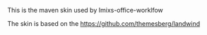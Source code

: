This is the maven skin used by Imixs-office-worklfow

The skin is based on the https://github.com/themesberg/landwind